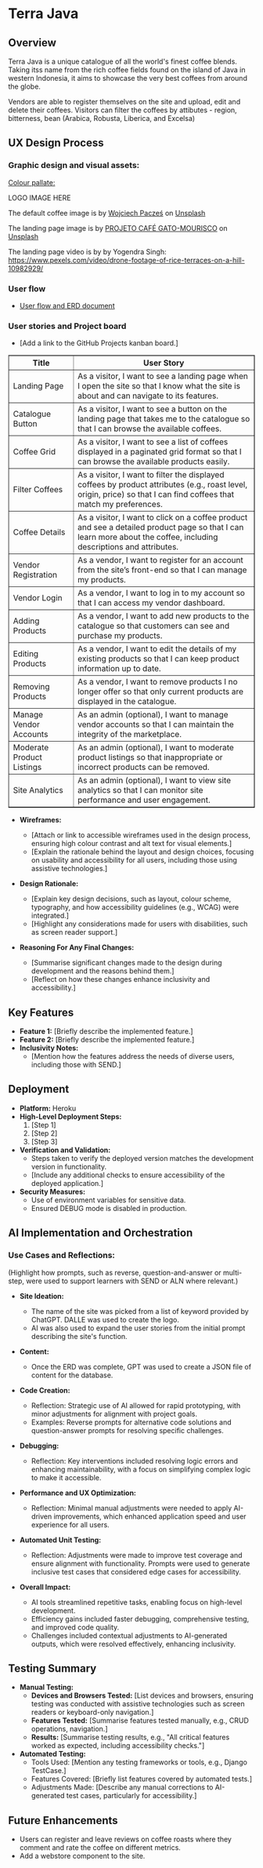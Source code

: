 # Terra Java

## Overview
Terra Java is a unique catalogue of all the world's finest coffee blends. Taking itss name from the rich coffee fields found on the island of Java in western Indonesia, it aims to showcase the very best coffees from around the globe.

Vendors are able to register themselves on the site and upload, edit and delete their coffees.
Visitors can filter the coffees by attibutes - region, bitterness, bean (Arabica, Robusta, Liberica, and Excelsa)


## UX Design Process

### Graphic design and visual assets:
[Colour pallate:](https://coolors.co/432818-34623f-ffee7d-c1b098-ffffff)

<img>LOGO IMAGE HERE</img>

The default coffee image is by <a href="https://unsplash.com/@wojtekpaczes?utm_content=creditCopyText&utm_medium=referral&utm_source=unsplash">Wojciech Pacześ</a> on <a href="https://unsplash.com/photos/a-pile-of-coffee-beans-sitting-next-to-each-other-lFJzbKZZ_NU?utm_content=creditCopyText&utm_medium=referral&utm_source=unsplash">Unsplash</a>

The landing page image is by <a href="https://unsplash.com/@projetocafegatomourisco?utm_content=creditCopyText&utm_medium=referral&utm_source=unsplash">PROJETO CAFÉ GATO-MOURISCO</a> on <a href="https://unsplash.com/photos/a-lush-green-hillside-covered-in-lots-of-trees-zOVRgigQMQA?utm_content=creditCopyText&utm_medium=referral&utm_source=unsplash">Unsplash</a>

The landing page video is by by Yogendra  Singh: https://www.pexels.com/video/drone-footage-of-rice-terraces-on-a-hill-10982929/

### User flow
  - [User flow and ERD document](https://miro.com/app/board/uXjVLwAu9aQ=/)

### User stories and Project board
  - [Add a link to the GitHub Projects kanban board.]

 <table border="1">
  <thead>
    <tr>
      <th>Title</th>
      <th>User Story</th>
    </tr>
  </thead>
  <tbody>
    <tr>
      <td>Landing Page</td>
      <td>As a visitor, I want to see a landing page when I open the site so that I know what the site is about and can navigate to its features.</td>
    </tr>
    <tr>
      <td>Catalogue Button</td>
      <td>As a visitor, I want to see a button on the landing page that takes me to the catalogue so that I can browse the available coffees.</td>
    </tr>
    <tr>
      <td>Coffee Grid</td>
      <td>As a visitor, I want to see a list of coffees displayed in a paginated grid format so that I can browse the available products easily.</td>
    </tr>
    <tr>
      <td>Filter Coffees</td>
      <td>As a visitor, I want to filter the displayed coffees by product attributes (e.g., roast level, origin, price) so that I can find coffees that match my preferences.</td>
    </tr>
    <tr>
      <td>Coffee Details</td>
      <td>As a visitor, I want to click on a coffee product and see a detailed product page so that I can learn more about the coffee, including descriptions and attributes.</td>
    </tr>
    <tr>
      <td>Vendor Registration</td>
      <td>As a vendor, I want to register for an account from the site’s front-end so that I can manage my products.</td>
    </tr>
    <tr>
      <td>Vendor Login</td>
      <td>As a vendor, I want to log in to my account so that I can access my vendor dashboard.</td>
    </tr>
    <tr>
      <td>Adding Products</td>
      <td>As a vendor, I want to add new products to the catalogue so that customers can see and purchase my products.</td>
    </tr>
    <tr>
      <td>Editing Products</td>
      <td>As a vendor, I want to edit the details of my existing products so that I can keep product information up to date.</td>
    </tr>
    <tr>
      <td>Removing Products</td>
      <td>As a vendor, I want to remove products I no longer offer so that only current products are displayed in the catalogue.</td>
    </tr>
    <tr>
      <td>Manage Vendor Accounts</td>
      <td>As an admin (optional), I want to manage vendor accounts so that I can maintain the integrity of the marketplace.</td>
    </tr>
    <tr>
      <td>Moderate Product Listings</td>
      <td>As an admin (optional), I want to moderate product listings so that inappropriate or incorrect products can be removed.</td>
    </tr>
    <tr>
      <td>Site Analytics</td>
      <td>As an admin (optional), I want to view site analytics so that I can monitor site performance and user engagement.</td>
    </tr>
  </tbody>
</table>


- **Wireframes:**
  - [Attach or link to accessible wireframes used in the design process, ensuring high colour contrast and alt text for visual elements.]
  - [Explain the rationale behind the layout and design choices, focusing on usability and accessibility for all users, including those using assistive technologies.]
    
- **Design Rationale:**
  - [Explain key design decisions, such as layout, colour scheme, typography, and how accessibility guidelines (e.g., WCAG) were integrated.]
  - [Highlight any considerations made for users with disabilities, such as screen reader support.]
 
- **Reasoning For Any Final Changes:**
  - [Summarise significant changes made to the design during development and the reasons behind them.]
  - [Reflect on how these changes enhance inclusivity and accessibility.]

## Key Features
- **Feature 1:** [Briefly describe the implemented feature.]
- **Feature 2:** [Briefly describe the implemented feature.]
- **Inclusivity Notes:** 
  - [Mention how the features address the needs of diverse users, including those with SEND.]

## Deployment
- **Platform:** Heroku
- **High-Level Deployment Steps:** 
  1. [Step 1]
  2. [Step 2]
  3. [Step 3]
- **Verification and Validation:**
  - Steps taken to verify the deployed version matches the development version in functionality.
  - [Include any additional checks to ensure accessibility of the deployed application.]
- **Security Measures:**
  - Use of environment variables for sensitive data.
  - Ensured DEBUG mode is disabled in production.

## AI Implementation and Orchestration

### Use Cases and Reflections:
(Highlight how prompts, such as reverse, question-and-answer or multi-step, were used to support learners with SEND or ALN where relevant.)

  - **Site Ideation:**
    - The name of the site was picked from a list of keyword provided by ChatGPT. DALLE was used to create the logo.
    - AI was also used to expand the user stories from the initial prompt describing the site's function.
       
  - **Content:** 
    - Once the ERD was complete, GPT was used to create a JSON file of content for the database. 

  - **Code Creation:** 
    - Reflection: Strategic use of AI allowed for rapid prototyping, with minor adjustments for alignment with project goals. 
    - Examples: Reverse prompts for alternative code solutions and question-answer prompts for resolving specific challenges.
  - **Debugging:** 
    - Reflection: Key interventions included resolving logic errors and enhancing maintainability, with a focus on simplifying complex logic to make it accessible.
  - **Performance and UX Optimization:** 
    - Reflection: Minimal manual adjustments were needed to apply AI-driven improvements, which enhanced application speed and user experience for all users.
  - **Automated Unit Testing:**
    - Reflection: Adjustments were made to improve test coverage and ensure alignment with functionality. Prompts were used to generate inclusive test cases that considered edge cases for accessibility.

- **Overall Impact:**
  - AI tools streamlined repetitive tasks, enabling focus on high-level development.
  - Efficiency gains included faster debugging, comprehensive testing, and improved code quality.
  - Challenges included contextual adjustments to AI-generated outputs, which were resolved effectively, enhancing inclusivity.

## Testing Summary
- **Manual Testing:**
  - **Devices and Browsers Tested:** [List devices and browsers, ensuring testing was conducted with assistive technologies such as screen readers or keyboard-only navigation.]
  - **Features Tested:** [Summarise features tested manually, e.g., CRUD operations, navigation.]
  - **Results:** [Summarise testing results, e.g., "All critical features worked as expected, including accessibility checks."]
- **Automated Testing:**
  - Tools Used: [Mention any testing frameworks or tools, e.g., Django TestCase.]
  - Features Covered: [Briefly list features covered by automated tests.]
  - Adjustments Made: [Describe any manual corrections to AI-generated test cases, particularly for accessibility.]

## Future Enhancements
- Users can register and leave reviews on coffee roasts where they comment and rate the coffee on different metrics.
- Add a webstore component to the site.
